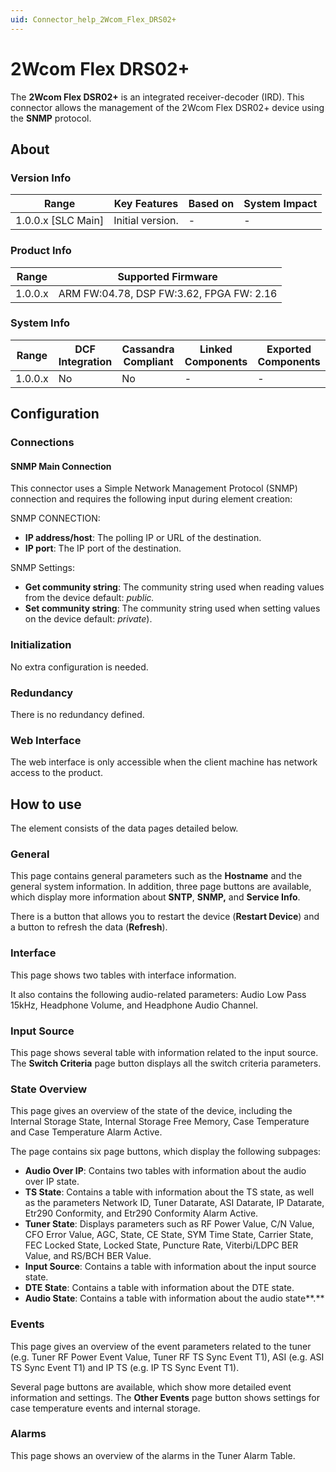 ```yaml
---
uid: Connector_help_2Wcom_Flex_DRS02+
---
```


# 2Wcom Flex DRS02+

The **2Wcom Flex DSR02+** is an integrated receiver-decoder (IRD). This connector allows the management of the 2Wcom Flex DSR02+ device using the **SNMP** protocol.

## About

### Version Info

| **Range**            | **Key Features** | **Based on** | **System Impact** |
|----------------------|------------------|--------------|-------------------|
| 1.0.0.x \[SLC Main\] | Initial version. | \-           | \-                |

### Product Info

| **Range** | **Supported Firmware**                   |
|-----------|------------------------------------------|
| 1.0.0.x   | ARM FW:04.78, DSP FW:3.62, FPGA FW: 2.16 |

### System Info

| **Range** | **DCF Integration** | **Cassandra Compliant** | **Linked Components** | **Exported Components** |
|-----------|---------------------|-------------------------|-----------------------|-------------------------|
| 1.0.0.x   | No                  | No                      | \-                    | \-                      |

## Configuration

### Connections

#### SNMP Main Connection

This connector uses a Simple Network Management Protocol (SNMP) connection and requires the following input during element creation:

SNMP CONNECTION:

- **IP address/host**: The polling IP or URL of the destination.
- **IP port**: The IP port of the destination.

SNMP Settings:

- **Get community string**: The community string used when reading values from the device default: *public.*
- **Set community string**: The community string used when setting values on the device default: *private*).

### Initialization

No extra configuration is needed.

### Redundancy

There is no redundancy defined.

### Web Interface

The web interface is only accessible when the client machine has network access to the product.

## How to use

The element consists of the data pages detailed below.

### General

This page contains general parameters such as the **Hostname** and the general system information. In addition, three page buttons are available, which display more information about **SNTP**, **SNMP,** and **Service Info**.

There is a button that allows you to restart the device (**Restart Device**) and a button to refresh the data (**Refresh**).

### Interface

This page shows two tables with interface information.

It also contains the following audio-related parameters: Audio Low Pass 15kHz, Headphone Volume, and Headphone Audio Channel.

### Input Source

This page shows several table with information related to the input source. The **Switch Criteria** page button displays all the switch criteria parameters.

### State Overview

This page gives an overview of the state of the device, including the Internal Storage State, Internal Storage Free Memory, Case Temperature and Case Temperature Alarm Active.

The page contains six page buttons, which display the following subpages:

- **Audio Over IP**: Contains two tables with information about the audio over IP state.
- **TS State**: Contains a table with information about the TS state, as well as the parameters Network ID, Tuner Datarate, ASI Datarate, IP Datarate, Etr290 Conformity, and Etr290 Conformity Alarm Active.
- **Tuner State**: Displays parameters such as RF Power Value, C/N Value, CFO Error Value, AGC, State, CE State, SYM Time State, Carrier State, FEC Locked State, Locked State, Puncture Rate, Viterbi/LDPC BER Value, and RS/BCH BER Value.
- **Input Source**: Contains a table with information about the input source state.
- **DTE State**: Contains a table with information about the DTE state.
- **Audio State**: Contains a table with information about the audio state**.**

### Events

This page gives an overview of the event parameters related to the tuner (e.g. Tuner RF Power Event Value, Tuner RF TS Sync Event T1), ASI (e.g. ASI TS Sync Event T1) and IP TS (e.g. IP TS Sync Event T1).

Several page buttons are available, which show more detailed event information and settings. The **Other Events** page button shows settings for case temperature events and internal storage.

### Alarms

This page shows an overview of the alarms in the Tuner Alarm Table.
